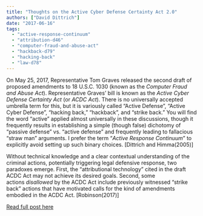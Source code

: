 ```yaml
---
title: "Thoughts on the Active Cyber Defense Certainty Act 2.0"
authors: ["David Dittrich"]
date: "2017-06-16"
tags: 
  - "active-response-continuum"
  - "attribution-d46"
  - "computer-fraud-and-abuse-act"
  - "hackback-d79"
  - "hacking-back"
  - "law-d78"
---
```


On May 25, 2017, Representative Tom Graves released the second draft of proposed amendments to 18 U.S.C. 1030 (known as the _Computer Fraud and Abuse Act_). Representative Graves’ bill is known as the _Active Cyber Defense Certainty Act_ (or _ACDC Act_). There is no universally accepted umbrella term for this, but it is variously called “Active Defense”, “Active Cyber Defense”, “hacking back,” “hackback”, and “strike back.” You will find the word “active” applied almost universally in these discussions, though it frequently results in establishing a simple (though false) dichotomy of “passive defense” vs. “active defense” and frequently leading to fallacious “straw man” arguments. I prefer the term “_Active Response Continuum_” to explicitly avoid setting up such binary choices. \[Dittrich and Himma(2005)\]

  

Without technical knowledge and a clear contextual understanding of the criminal actions, potentially triggering legal defensive response, two paradoxes emerge. First, the “attributional technology” cited in the draft ACDC Act may not achieve its desired goals. Second, some actions _disallowed_ by the ACDC Act include previously witnessed “strike back” actions that have motivated calls for the kind of amendments embodied in the ACDC Act. \[Robinson(2017)\]

  

[Read full post here](https://medium.com/@dave.dittrich/thoughts-on-the-active-cyber-defense-certainty-act-2-0-d0b456a56d8b)
